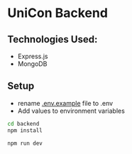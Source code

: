 # UniCon Backend

## Technologies Used:

- Express.js
- MongoDB

## Setup

- rename [.env.example](/.env.example) file to .env
- Add values to environment variables

```bash
cd backend
npm install
```

```bash
npm run dev
```